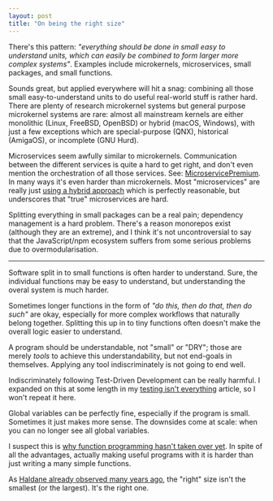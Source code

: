 ```yaml
---
layout: post
title: "On being the right size"
---
```



There's this pattern: *"everything should be done in small easy to understand
units, which can easily be combined to form larger more complex systems"*.
Examples include microkernels, microservices, small packages, and small
functions.

Sounds great, but applied everywhere will hit a snag: combining all those small
easy-to-understand units to do useful real-world stuff is rather hard. There are
plenty of research microkernel systems but general purpose microkernel systems
are rare: almost all mainstream kernels are either monolithic (Linux, FreeBSD,
OpenBSD) or hybrid (macOS, Windows), with just a few exceptions which are
special-purpose (QNX), historical (AmigaOS), or incomplete (GNU Hurd).

Microservices seem awfully similar to microkernels. Communication between the
different services is quite a hard to get right, and don't even mention the
orchestration of all those services. See: [MicroservicePremium][mspremium]. In
many ways it's even harder than microkernels. Most "microservices" are really
just [using a hybrid approach][mservice] which is perfectly reasonable, but
underscores that "true" microservices are hard.

Splitting everything in small packages can be a real pain; dependency management
is a hard problem. There's a reason monorepos exist (although they are an
extreme), and I think it's not uncontroversial to say that the JavaScript/npm
ecosystem suffers from some serious problems due to overmodularisation. 

[mservice]: https://blog.softwaremill.com/are-you-sure-youre-using-microservices-f8d4e912d014
[mspremium]: https://martinfowler.com/bliki/MicroservicePremium.html

---

Software split in to small functions is often harder to understand. Sure, the
individual functions may be easy to understand, but understanding the overal
system is much harder.

Sometimes longer functions in the form of *"do this, then do that, then do
such"* are okay, especially for more complex workflows that naturally belong
together. Splitting this up in to tiny functions often doesn't make the overall
logic easier to understand.

A program should be understandable, not "small" or "DRY"; those are merely
*tools* to achieve this understandability, but not end-goals in themselves.
Applying any tool indiscriminately is not going to end well.

Indiscriminately following Test-Driven Development can be really harmful. I
expanded on this at some length in my [testing isn't everything][testing]
article, so I won't repeat it here.

Global variables can be perfectly fine, especially if the program is small.
Sometimes it just makes more sense. The downsides come at scale: when you can no
longer see all global variables.

I suspect this is [why function programming hasn't taken over yet][fp-why]. In
spite of all the advantages, actually making useful programs with it is harder
than just writing a many simple functions.

As [Haldane already observed many years ago][haldane], the "right" size isn't
the smallest (or the largest). It's the right one.

<!-- https://www.joelonsoftware.com/2001/01/18/big-macs-vs-the-naked-chef/ -->

[testing]: /testing.html
[fp-why]: https://stackoverflow.com/a/2835936/660921
[haldane]: https://irl.cs.ucla.edu/papers/right-size.html
